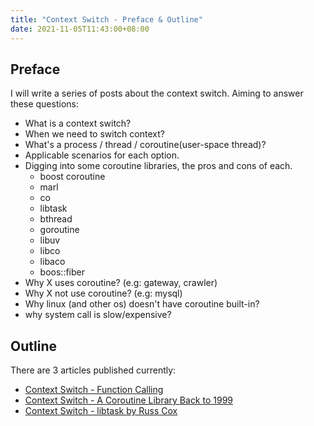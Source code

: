 ```yaml
---
title: "Context Switch - Preface & Outline"
date: 2021-11-05T11:43:00+08:00
---
```


## Preface

I will write a series of posts about the context switch. Aiming to answer these questions:

- What is a context switch?
- When we need to switch context?
- What's a process / thread / coroutine(user-space thread)?
- Applicable scenarios for each option.
- Digging into some coroutine libraries, the pros and cons of each.
    - boost coroutine
    - marl
    - co
    - libtask
    - bthread
    - goroutine
    - libuv
    - libco
    - libaco
    - boos::fiber
- Why X uses coroutine? (e.g: gateway, crawler)
- Why X not use coroutine? (e.g: mysql)
- Why linux (and other os) doesn't have coroutine built-in?
- why system call is slow/expensive?

## Outline

There are 3 articles published currently:

- [Context Switch - Function Calling](/posts/context-switch-function-calling/)
- [Context Switch - A Coroutine Library Back to 1999](/posts/context-switch-coroutine-1999/)
- [Context Switch - libtask by Russ Cox](/posts/context-switch-libtask/)

